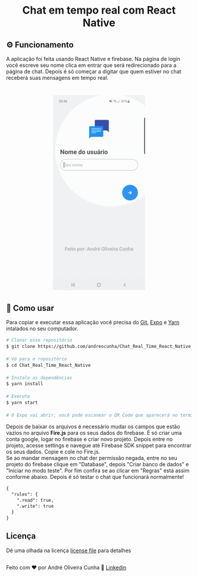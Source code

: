 <h1 align="center"> 
	Chat em tempo real com React Native
</h1>

## ⚙️  Funcionamento

A aplicação foi feita usando React Native e firebase. Na página de login você escreve seu nome 
clica em entrar que será redirecionado para a página de chat. Depois é só começar a digitar que quem 
estiver no chat receberá suas mensagens em tempo real.

<h1 align="center">
    <img alt="chat" title="#chat" src=".github/chat.gif" width="250px" />
</h1>


## 📱 Como usar
Para copiar e executar essa aplicação você precisa do [Git](https://git-scm.com), [Expo][expo] e [Yarn][yarn] intalados no seu computador.

```bash
# Clonar esse repositório
$ git clone https://github.com/andreocunha/Chat_Real_Time_React_Native.git

# Vá para o ropositório
$ cd Chat_Real_Time_React_Native

# Instale as dependências
$ yarn install

# Execute
$ yarn start

# O Expo vai abrir, você pode escanear o QR Code que aparecerá no terminal ou na página web usando o app da Expo no seu celular.
```
Depois de baixar os arquivos é necessário mudar os campos que estão vazios no arquivo <b>Fire.js</b> para os seus dados do firebase.
É só criar uma conta google, logar no firebase e criar novo projeto. Depois entre no projeto, acesse settings e navegue até Firebase SDK snippet 
para encontrar os seus dados. Copie e cole no Fire.js.<br> 
Se ao mandar mensagem no chat der permissão negada, entre no seu projeto do firebase clique em "Database", depois "Criar banco de dados" e "Iniciar no modo teste". Por fim confira se ao clicar em "Regras" está assim conforme abaixo. Depois é só testar o chat que funcionará normalmente!

```
{
  "rules": {
    ".read": true,
    ".write": true
  }
}
```

## Licença

Dê uma olhada na licença [license file](./LICENSE) para detalhes

##

Feito com ♥  por André Oliveira Cunha :wave:  [Linkedin](https://www.linkedin.com/in/andr%C3%A9-oliveira-cunha-b26b3a156/)

[expo]: https://expo.io/
[yarn]: https://yarnpkg.com/
